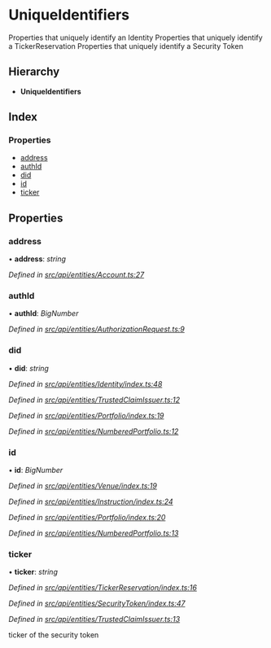 # UniqueIdentifiers

Properties that uniquely identify an Identity Properties that uniquely identify a TickerReservation Properties that uniquely identify a Security Token

## Hierarchy

* **UniqueIdentifiers**

## Index

### Properties

* [address](uniqueidentifiers.md#address)
* [authId](uniqueidentifiers.md#authid)
* [did](uniqueidentifiers.md#did)
* [id](uniqueidentifiers.md#id)
* [ticker](uniqueidentifiers.md#ticker)

## Properties

### address

• **address**: _string_

_Defined in_ [_src/api/entities/Account.ts:27_](https://github.com/PolymathNetwork/polymesh-sdk/blob/5b409784/src/api/entities/Account.ts#L27)

### authId

• **authId**: _BigNumber_

_Defined in_ [_src/api/entities/AuthorizationRequest.ts:9_](https://github.com/PolymathNetwork/polymesh-sdk/blob/5b409784/src/api/entities/AuthorizationRequest.ts#L9)

### did

• **did**: _string_

_Defined in_ [_src/api/entities/Identity/index.ts:48_](https://github.com/PolymathNetwork/polymesh-sdk/blob/5b409784/src/api/entities/Identity/index.ts#L48)

_Defined in_ [_src/api/entities/TrustedClaimIssuer.ts:12_](https://github.com/PolymathNetwork/polymesh-sdk/blob/5b409784/src/api/entities/TrustedClaimIssuer.ts#L12)

_Defined in_ [_src/api/entities/Portfolio/index.ts:19_](https://github.com/PolymathNetwork/polymesh-sdk/blob/5b409784/src/api/entities/Portfolio/index.ts#L19)

_Defined in_ [_src/api/entities/NumberedPortfolio.ts:12_](https://github.com/PolymathNetwork/polymesh-sdk/blob/5b409784/src/api/entities/NumberedPortfolio.ts#L12)

### id

• **id**: _BigNumber_

_Defined in_ [_src/api/entities/Venue/index.ts:19_](https://github.com/PolymathNetwork/polymesh-sdk/blob/5b409784/src/api/entities/Venue/index.ts#L19)

_Defined in_ [_src/api/entities/Instruction/index.ts:24_](https://github.com/PolymathNetwork/polymesh-sdk/blob/5b409784/src/api/entities/Instruction/index.ts#L24)

_Defined in_ [_src/api/entities/Portfolio/index.ts:20_](https://github.com/PolymathNetwork/polymesh-sdk/blob/5b409784/src/api/entities/Portfolio/index.ts#L20)

_Defined in_ [_src/api/entities/NumberedPortfolio.ts:13_](https://github.com/PolymathNetwork/polymesh-sdk/blob/5b409784/src/api/entities/NumberedPortfolio.ts#L13)

### ticker

• **ticker**: _string_

_Defined in_ [_src/api/entities/TickerReservation/index.ts:16_](https://github.com/PolymathNetwork/polymesh-sdk/blob/5b409784/src/api/entities/TickerReservation/index.ts#L16)

_Defined in_ [_src/api/entities/SecurityToken/index.ts:47_](https://github.com/PolymathNetwork/polymesh-sdk/blob/5b409784/src/api/entities/SecurityToken/index.ts#L47)

_Defined in_ [_src/api/entities/TrustedClaimIssuer.ts:13_](https://github.com/PolymathNetwork/polymesh-sdk/blob/5b409784/src/api/entities/TrustedClaimIssuer.ts#L13)

ticker of the security token

